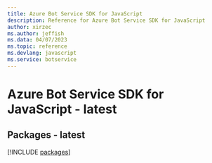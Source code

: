 ```yaml
---
title: Azure Bot Service SDK for JavaScript
description: Reference for Azure Bot Service SDK for JavaScript
author: xirzec
ms.author: jeffish
ms.data: 04/07/2023
ms.topic: reference
ms.devlang: javascript
ms.service: botservice
---
```

# Azure Bot Service SDK for JavaScript - latest
## Packages - latest
[!INCLUDE [packages](bot-service-index.md)]